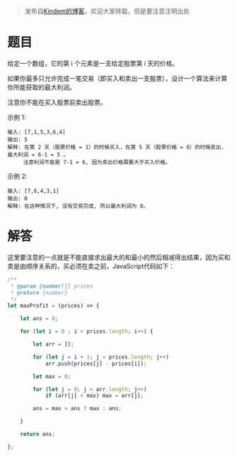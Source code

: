 > 发布自[Kindem的博客](http://www.kindemh.cn/)，欢迎大家转载，但是要注意注明出处

# 题目
给定一个数组，它的第 i 个元素是一支给定股票第 i 天的价格。

如果你最多只允许完成一笔交易（即买入和卖出一支股票），设计一个算法来计算你所能获取的最大利润。

注意你不能在买入股票前卖出股票。

示例 1:

```
输入: [7,1,5,3,6,4]
输出: 5
解释: 在第 2 天（股票价格 = 1）的时候买入，在第 5 天（股票价格 = 6）的时候卖出，最大利润 = 6-1 = 5 。
     注意利润不能是 7-1 = 6, 因为卖出价格需要大于买入价格。
```

示例 2:

```
输入: [7,6,4,3,1]
输出: 0
解释: 在这种情况下, 没有交易完成, 所以最大利润为 0。
```

# 解答
这里要注意的一点就是不能直接求出最大的和最小的然后相减得出结果，因为买和卖是由顺序关系的，买必须在卖之前，JavaScript代码如下：

```javascript
/**
 * @param {number[]} prices
 * @return {number}
 */
let maxProfit = (prices) => {

    let ans = 0;

    for (let i = 0 ; i < prices.length; i++) {

        let arr = [];

        for (let j = i + 1; j < prices.length; j++)
            arr.push(prices[j] - prices[i]);

        let max = 0;

        for (let j = 0; j < arr.length; j++)
            if (arr[j] > max) max = arr[j];

        ans = max > ans ? max : ans;

    }

    return ans;

};
```
